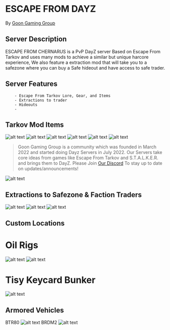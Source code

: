 
# ESCAPE FROM DAYZ 

By [Goon Gaming Group](https://discord.gg/goongaminggroup "GoonGamingGroup Discord")

## Server Description

ESCAPE FROM CHERNARUS is a PvP DayZ server Based on Escape From Tarkov and uses many mods to achieve a similar but unique harcore experience, We also feature a extraction mod that will take you to a safezone where you can buy a Safe hideout and have access to safe trader.


## Server Features

        - Escape From Tarkov Lore, Gear, and Items
        - Extractions to trader
        - Hideouts 
        - 

## Tarkov Mod Items
![alt text](https://github.com/BehrTheDon/GGGPics/blob/main/asdgadsgdsagdsag.png?raw=true "Valubles")
![alt text](https://github.com/BehrTheDon/GGGPics/blob/main/adgsgsdagdsag.png?raw=true "Medicals")
![alt text](https://github.com/BehrTheDon/GGGPics/blob/main/gdasgdsagdas.png?raw=true "Keycards")
![alt text](https://github.com/BehrTheDon/GGGPics/blob/main/gdasgdsagdsag.png?raw=true "Masks")
![alt text](https://github.com/BehrTheDon/GGGPics/blob/main/gadgasgads.png?raw=true "Collectables")
![alt text](https://github.com/BehrTheDon/GGGPics/blob/main/asdgagsadfgds.png?raw=true "Weapons")

> Goon Gaming Group is a community which was founded in March 2022 and started doing Dayz Servers in July 2022. Our Servers take core ideas from games like Escape From Tarkov and S.T.A.L.K.E.R. and brings them to DayZ. Please Join [Our Discord](https://discord.gg/goongaminggroup "GoonGamingGroup Discord") To stay up to date on updates/announcements!

 ![alt text](https://github.com/Mitch3902/GoonGamingGroup/blob/main/EscapeFromChernarusLoadingScreenV2.png?raw=true "Loading Screen")


## Extractions to Safezone & Faction Traders
![alt text](https://github.com/Mitch3902/GoonGamingGroup/blob/main/20221022235959_1.jpg?raw=true "Train Extract")
![alt text](https://github.com/Mitch3902/GoonGamingGroup/blob/main/20221022235711_1.jpg?raw=true "Extract")
![alt text](https://github.com/Mitch3902/GoonGamingGroup/blob/main/20221022235559_1.jpg?raw=true "MV22")

## Custom Locations 
# Oil Rigs  
![alt text](https://github.com/Mitch3902/GoonGamingGroup/blob/main/20221113232853_1.jpg?raw=true "Rig1")
![alt text](https://github.com/Mitch3902/GoonGamingGroup/blob/main/20221113232858_1.jpg?raw=true "Rig2")
# Tisy Keycard Bunker
![alt text](https://github.com/Mitch3902/GoonGamingGroup/blob/main/20221107225321_1.jpg?raw=true "TISY")

## Armored Vehicles
BTR80
![alt text](https://github.com/Mitch3902/GoonGamingGroup/blob/main/max-stam-btr-a-artstation.jpg?raw=true "BTR80")
BRDM2
![alt text](https://github.com/Mitch3902/GoonGamingGroup/blob/main/3a13af110e3b419ba5caa16d745fe93a.jpeg?raw=true "BRDM2")



